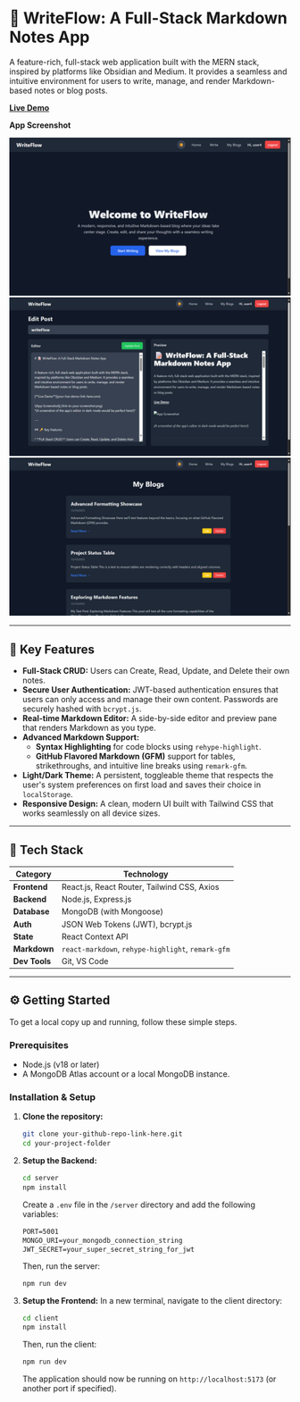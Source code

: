 # 📝 WriteFlow: A Full-Stack Markdown Notes App


A feature-rich, full-stack web application built with the MERN stack, inspired by platforms like Obsidian and Medium. It provides a seamless and intuitive environment for users to write, manage, and render Markdown-based notes or blog posts.

[**Live Demo**](your-live-demo-link-here.com)

**App Screenshot**

![Home](./frontend/Output%20Screenshots/home.png)
![Editor](./frontend/Output%20Screenshots/editor.png)
![Myblogs](./frontend/Output%20Screenshots/myblogs.png)


---

## 🔑 Key Features

* **Full-Stack CRUD:** Users can Create, Read, Update, and Delete their own notes.
* **Secure User Authentication:** JWT-based authentication ensures that users can only access and manage their own content. Passwords are securely hashed with `bcrypt.js`.
* **Real-time Markdown Editor:** A side-by-side editor and preview pane that renders Markdown as you type.
* **Advanced Markdown Support:**
    * **Syntax Highlighting** for code blocks using `rehype-highlight`.
    * **GitHub Flavored Markdown (GFM)** support for tables, strikethroughs, and intuitive line breaks using `remark-gfm`.
* **Light/Dark Theme:** A persistent, toggleable theme that respects the user's system preferences on first load and saves their choice in `localStorage`.
* **Responsive Design:** A clean, modern UI built with Tailwind CSS that works seamlessly on all device sizes.

---

## 🧰 Tech Stack

| Category      | Technology                                                                                                  |
| ------------- | ----------------------------------------------------------------------------------------------------------- |
| **Frontend** | React.js, React Router, Tailwind CSS, Axios                                                                 |
| **Backend** | Node.js, Express.js                                                                                         |
| **Database** | MongoDB (with Mongoose)                                                                                     |
| **Auth** | JSON Web Tokens (JWT), bcrypt.js                                                                            |
| **State** | React Context API                                                                                           |
| **Markdown** | `react-markdown`, `rehype-highlight`, `remark-gfm`                                                          |
| **Dev Tools** | Git, VS Code                                                                                                |

---

## ⚙️ Getting Started

To get a local copy up and running, follow these simple steps.

### Prerequisites

* Node.js (v18 or later)
* A MongoDB Atlas account or a local MongoDB instance.

### Installation & Setup

1.  **Clone the repository:**
    ```bash
    git clone your-github-repo-link-here.git
    cd your-project-folder
    ```

2.  **Setup the Backend:**
    ```bash
    cd server
    npm install
    ```
    Create a `.env` file in the `/server` directory and add the following variables:
    ```env
    PORT=5001
    MONGO_URI=your_mongodb_connection_string
    JWT_SECRET=your_super_secret_string_for_jwt
    ```
    Then, run the server:
    ```bash
    npm run dev
    ```

3.  **Setup the Frontend:**
    In a new terminal, navigate to the client directory:
    ```bash
    cd client
    npm install
    ```
    Then, run the client:
    ```bash
    npm run dev
    ```
    The application should now be running on `http://localhost:5173` (or another port if specified).